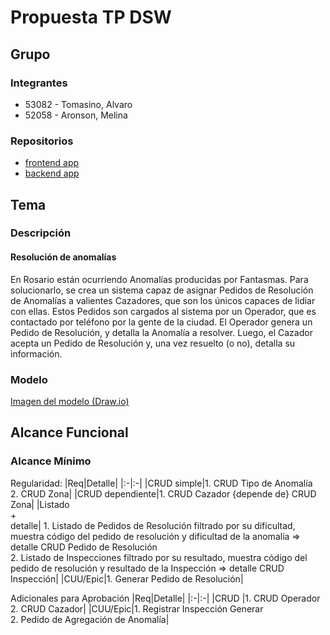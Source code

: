 # Propuesta TP DSW

## Grupo

### Integrantes

- 53082 - Tomasino, Alvaro
- 52058 - Aronson, Melina

### Repositorios

- [frontend app](http://hyperlinkToGihubOrGitlab)
- [backend app](http://hyperlinkToGihubOrGitlab)

## Tema

### Descripción

#### Resolución de anomalías

En Rosario están ocurriendo Anomalías producidas por Fantasmas. Para solucionarlo, se crea un sistema capaz de asignar Pedidos de Resolución de Anomalías a valientes Cazadores, que son los únicos capaces de lidiar con ellas. Estos Pedidos son cargados al sistema por un Operador, que es contactado por teléfono por la gente de la ciudad. El Operador genera un Pedido de Resolución, y detalla la Anomalía a resolver. Luego, el Cazador acepta un Pedido de Resolución y, una vez resuelto (o no), detalla su información.

### Modelo

[Imagen del modelo (Draw.io)](https://app.diagrams.net#G1-IVL3tP7jw7QF192Rc02GROQfhCnMEic)

## Alcance Funcional

### Alcance Mínimo

Regularidad:
|Req|Detalle|
|:-|:-|
|CRUD simple|1. CRUD Tipo de Anomalía<br>2. CRUD Zona|
|CRUD dependiente|1. CRUD Cazador {depende de} CRUD Zona|
|Listado<br>+<br>detalle| 1. Listado de Pedidos de Resolución filtrado por su dificultad, muestra código del pedido de resolución y dificultad de la anomalía => detalle CRUD Pedido de Resolución<br> 2. Listado de Inspecciones filtrado por su resultado, muestra código del pedido de resolución y resultado de la Inspección => detalle CRUD Inspección|
|CUU/Epic|1. Generar Pedido de Resolución|

Adicionales para Aprobación
|Req|Detalle|
|:-|:-|
|CRUD |1. CRUD Operador<br>2. CRUD Cazador|
|CUU/Epic|1. Registrar Inspección Generar<br>2. Pedido de Agregación de Anomalía|
